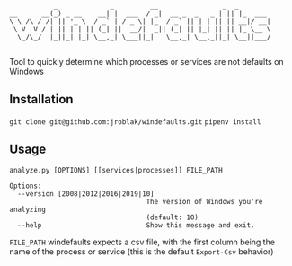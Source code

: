 ```
           _             _         __                _  _        
__      __(_) _ __    __| |  ___  / _|  __ _  _   _ | || |_  ___ 
\ \ /\ / /| || '_ \  / _` | / _ \| |_  / _` || | | || || __|/ __|
 \ V  V / | || | | || (_| ||  __/|  _|| (_| || |_| || || |_ \__ \
  \_/\_/  |_||_| |_| \__,_| \___||_|   \__,_| \__,_||_| \__||___/
                                                                 
```
Tool to quickly determine which processes or services are not defaults on Windows

## Installation
`git clone git@github.com:jroblak/windefaults.git`
`pipenv install`

## Usage
```
analyze.py [OPTIONS] [[services|processes]] FILE_PATH

Options:
  --version [2008|2012|2016|2019|10]
                                  The version of Windows you're analyzing
                                  (default: 10)
  --help                          Show this message and exit.
```
`FILE_PATH`
windefaults expects a csv file, with the first column being the name of the process
or service (this is the default `Export-Csv` behavior)
